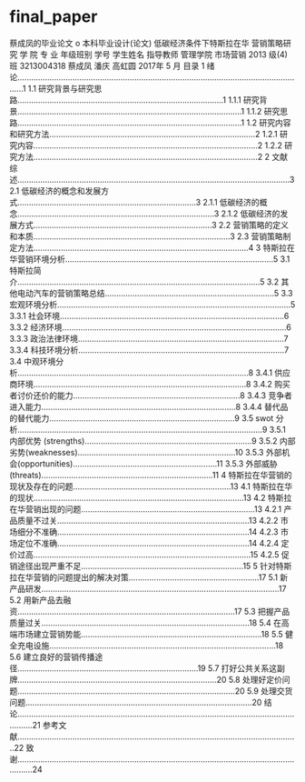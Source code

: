 # final_paper
蔡成凤的毕业论文
o  本科毕业设计(论文)
低碳经济条件下特斯拉在华
   营销策略研究
学 院 专 业 年级班别
学号 学生姓名 指导教师
管理学院 市场营销
2013 级(4)班 3213004318
蔡成凤
潘庆 高虹圆
2017年 5 月
目录
1 绪论...............................................................................................................................1 1.1 研究背景与研究思路..........................................................................................1 1.1.1 研究背景..................................................................................................1 1.1.2 研究思路..................................................................................................1 1.2 研究内容和研究方法..........................................................................................2 1.2.1 研究内容..................................................................................................2 1.2.2 研究方法..................................................................................................2 2 文献综述.......................................................................................................................3 2.1 低碳经济的概念和发展方式..............................................................................3 2.1.1 低碳经济的概念......................................................................................3 2.1.2 低碳经济的发展方式..............................................................................3 2.2 营销策略的定义和本质......................................................................................3 2.3 营销策略制定方法..............................................................................................4 3 特斯拉在华营销环境分析...........................................................................................5 3.1 特斯拉简介..........................................................................................................5 3.2 其他电动汽车的营销策略总结..........................................................................5 3.3 宏观环境分析......................................................................................................5 3.3.1 社会环境..................................................................................................6 3.3.2 经济环境..................................................................................................6 3.3.3 政治法律环境..........................................................................................7 3.3.4 科技环境分析..........................................................................................7 3.4 中观环境分析.....................................................................................................8 3.4.1 供应商环境.............................................................................................8 3.4.2 购买者讨价还价的能力.........................................................................8 3.4.3 竞争者进入能力.....................................................................................8 3.4.4 替代品的替代能力.................................................................................9
3.5 swot 分析...........................................................................................................9 3.5.1 内部优势 (strengths).........................................................................9 3.5.2 内部劣势(weaknesses).....................................................................10 3.5.3 外部机会(opportunities)...............................................................11 3.5.3 外部威胁(threats)...........................................................................11
4 特斯拉在华营销的现状及存在的问题.....................................................................13 4.1 特斯拉在华的现状............................................................................................13 4.2 特斯拉在华营销出现的问题............................................................................13
4.2.1 产品质量不过关....................................................................................13 4.2.2 市场细分不准确....................................................................................14 4.2.3 市场定位不准确....................................................................................14 4.2.4 定价过高...............................................................................................15 4.2.5 促销途径出现严重不足.......................................................................15
5 针对特斯拉在华营销的问题提出的解决对策.........................................................17 5.1 新产品研发........................................................................................................17 5.2 用新产品去融资...............................................................................................17 5.3 把握产品质量过关...........................................................................................18 5.4 在高端市场建立营销势能...............................................................................18 5.5 健全充电设施...................................................................................................18 5.6 建立良好的营销传播途径...............................................................................19 5.7 打好公共关系这副牌.......................................................................................20 5.8 处理好定价问题...............................................................................................20 5.9 处理交货问题...................................................................................................20
结论...................................................................................................................................21
参考文献...........................................................................................................................22 致谢...................................................................................................................................24
